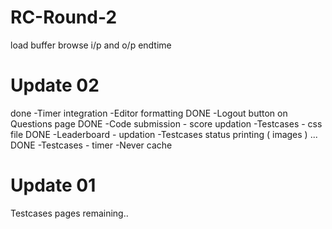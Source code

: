 # RC-Round-2

load buffer
browse
i/p and o/p
endtime

# Update 02
done
-Timer integration
-Editor formatting                   DONE
-Logout button on Questions page           DONE
-Code submission - score updation
-Testcases - css file             DONE
-Leaderboard - updation
-Testcases status printing ( images ) ...      DONE
-Testcases - timer
-Never cache


# Update 01

Testcases pages remaining..
